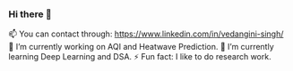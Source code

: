 ### Hi there 👋

<!---Vedangini-Kenma/Vedangini-Kenma** is a ✨ _special_ ✨ repository because its `README.md` (this file) appears on your GitHub profile.

Here are some ideas to get you started:-->
📫 You can contact through: https://www.linkedin.com/in/vedangini-singh/
🔭 I’m currently working on  AQI and Heatwave Prediction.
🌱 I’m currently learning Deep Learning and DSA.
⚡ Fun fact: I like to do research work.

<!--- - 🤔 I’m looking for help with ...
💬 Ask me about ...
- 📫 How to reach me: ...
- 😄 Pronouns: ...
- ⚡ Fun fact: ...
-->
